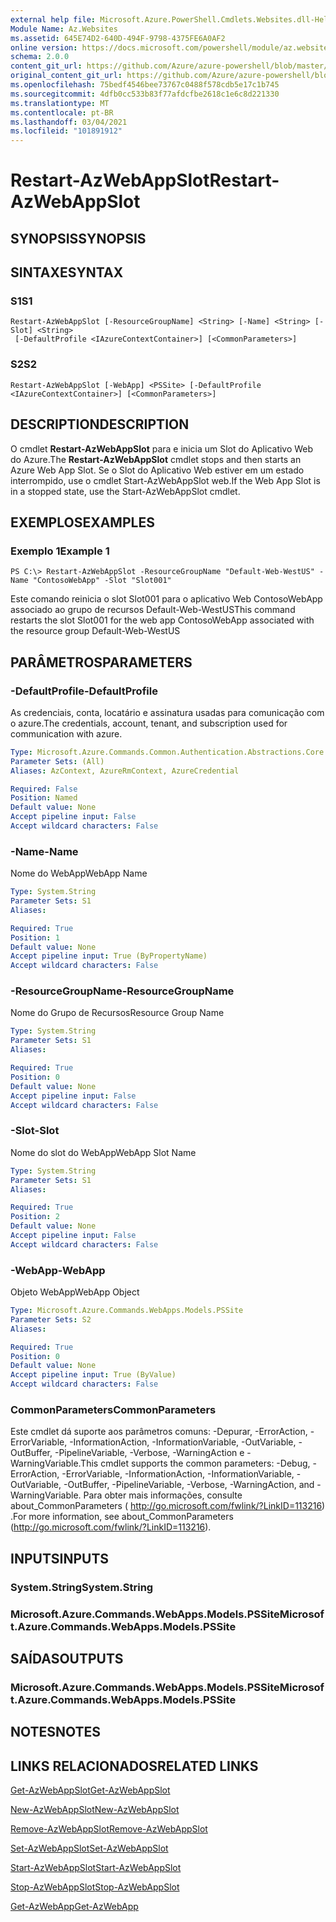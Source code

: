 ```yaml
---
external help file: Microsoft.Azure.PowerShell.Cmdlets.Websites.dll-Help.xml
Module Name: Az.Websites
ms.assetid: 645E74D2-640D-494F-9798-4375FE6A0AF2
online version: https://docs.microsoft.com/powershell/module/az.websites/restart-azwebappslot
schema: 2.0.0
content_git_url: https://github.com/Azure/azure-powershell/blob/master/src/Websites/Websites/help/Restart-AzWebAppSlot.md
original_content_git_url: https://github.com/Azure/azure-powershell/blob/master/src/Websites/Websites/help/Restart-AzWebAppSlot.md
ms.openlocfilehash: 75bedf4546bee73767c0488f578cdb5e17c1b745
ms.sourcegitcommit: 4dfb0cc533b83f77afdcfbe2618c1e6c8d221330
ms.translationtype: MT
ms.contentlocale: pt-BR
ms.lasthandoff: 03/04/2021
ms.locfileid: "101891912"
---
```

# <span data-ttu-id="88ef2-101">Restart-AzWebAppSlot</span><span class="sxs-lookup"><span data-stu-id="88ef2-101">Restart-AzWebAppSlot</span></span>

## <span data-ttu-id="88ef2-102">SYNOPSIS</span><span class="sxs-lookup"><span data-stu-id="88ef2-102">SYNOPSIS</span></span>

## <span data-ttu-id="88ef2-103">SINTAXE</span><span class="sxs-lookup"><span data-stu-id="88ef2-103">SYNTAX</span></span>

### <span data-ttu-id="88ef2-104">S1</span><span class="sxs-lookup"><span data-stu-id="88ef2-104">S1</span></span>
```
Restart-AzWebAppSlot [-ResourceGroupName] <String> [-Name] <String> [-Slot] <String>
 [-DefaultProfile <IAzureContextContainer>] [<CommonParameters>]
```

### <span data-ttu-id="88ef2-105">S2</span><span class="sxs-lookup"><span data-stu-id="88ef2-105">S2</span></span>
```
Restart-AzWebAppSlot [-WebApp] <PSSite> [-DefaultProfile <IAzureContextContainer>] [<CommonParameters>]
```

## <span data-ttu-id="88ef2-106">DESCRIPTION</span><span class="sxs-lookup"><span data-stu-id="88ef2-106">DESCRIPTION</span></span>
<span data-ttu-id="88ef2-107">O cmdlet **Restart-AzWebAppSlot** para e inicia um Slot do Aplicativo Web do Azure.</span><span class="sxs-lookup"><span data-stu-id="88ef2-107">The **Restart-AzWebAppSlot** cmdlet stops and then starts an Azure Web App Slot.</span></span>
<span data-ttu-id="88ef2-108">Se o Slot do Aplicativo Web estiver em um estado interrompido, use o cmdlet Start-AzWebAppSlot web.</span><span class="sxs-lookup"><span data-stu-id="88ef2-108">If the Web App Slot is in a stopped state, use the Start-AzWebAppSlot cmdlet.</span></span>

## <span data-ttu-id="88ef2-109">EXEMPLOS</span><span class="sxs-lookup"><span data-stu-id="88ef2-109">EXAMPLES</span></span>

### <span data-ttu-id="88ef2-110">Exemplo 1</span><span class="sxs-lookup"><span data-stu-id="88ef2-110">Example 1</span></span>
```
PS C:\> Restart-AzWebAppSlot -ResourceGroupName "Default-Web-WestUS" -Name "ContosoWebApp" -Slot "Slot001"
```

<span data-ttu-id="88ef2-111">Este comando reinicia o slot Slot001 para o aplicativo Web ContosoWebApp associado ao grupo de recursos Default-Web-WestUS</span><span class="sxs-lookup"><span data-stu-id="88ef2-111">This command restarts the slot Slot001 for the web app ContosoWebApp associated with the resource group Default-Web-WestUS</span></span>

## <span data-ttu-id="88ef2-112">PARÂMETROS</span><span class="sxs-lookup"><span data-stu-id="88ef2-112">PARAMETERS</span></span>

### <span data-ttu-id="88ef2-113">-DefaultProfile</span><span class="sxs-lookup"><span data-stu-id="88ef2-113">-DefaultProfile</span></span>
<span data-ttu-id="88ef2-114">As credenciais, conta, locatário e assinatura usadas para comunicação com o azure.</span><span class="sxs-lookup"><span data-stu-id="88ef2-114">The credentials, account, tenant, and subscription used for communication with azure.</span></span>

```yaml
Type: Microsoft.Azure.Commands.Common.Authentication.Abstractions.Core.IAzureContextContainer
Parameter Sets: (All)
Aliases: AzContext, AzureRmContext, AzureCredential

Required: False
Position: Named
Default value: None
Accept pipeline input: False
Accept wildcard characters: False
```

### <span data-ttu-id="88ef2-115">-Name</span><span class="sxs-lookup"><span data-stu-id="88ef2-115">-Name</span></span>
<span data-ttu-id="88ef2-116">Nome do WebApp</span><span class="sxs-lookup"><span data-stu-id="88ef2-116">WebApp Name</span></span>

```yaml
Type: System.String
Parameter Sets: S1
Aliases:

Required: True
Position: 1
Default value: None
Accept pipeline input: True (ByPropertyName)
Accept wildcard characters: False
```

### <span data-ttu-id="88ef2-117">-ResourceGroupName</span><span class="sxs-lookup"><span data-stu-id="88ef2-117">-ResourceGroupName</span></span>
<span data-ttu-id="88ef2-118">Nome do Grupo de Recursos</span><span class="sxs-lookup"><span data-stu-id="88ef2-118">Resource Group Name</span></span>

```yaml
Type: System.String
Parameter Sets: S1
Aliases:

Required: True
Position: 0
Default value: None
Accept pipeline input: False
Accept wildcard characters: False
```

### <span data-ttu-id="88ef2-119">-Slot</span><span class="sxs-lookup"><span data-stu-id="88ef2-119">-Slot</span></span>
<span data-ttu-id="88ef2-120">Nome do slot do WebApp</span><span class="sxs-lookup"><span data-stu-id="88ef2-120">WebApp Slot Name</span></span>

```yaml
Type: System.String
Parameter Sets: S1
Aliases:

Required: True
Position: 2
Default value: None
Accept pipeline input: False
Accept wildcard characters: False
```

### <span data-ttu-id="88ef2-121">-WebApp</span><span class="sxs-lookup"><span data-stu-id="88ef2-121">-WebApp</span></span>
<span data-ttu-id="88ef2-122">Objeto WebApp</span><span class="sxs-lookup"><span data-stu-id="88ef2-122">WebApp Object</span></span>

```yaml
Type: Microsoft.Azure.Commands.WebApps.Models.PSSite
Parameter Sets: S2
Aliases:

Required: True
Position: 0
Default value: None
Accept pipeline input: True (ByValue)
Accept wildcard characters: False
```

### <span data-ttu-id="88ef2-123">CommonParameters</span><span class="sxs-lookup"><span data-stu-id="88ef2-123">CommonParameters</span></span>
<span data-ttu-id="88ef2-124">Este cmdlet dá suporte aos parâmetros comuns: -Depurar, -ErrorAction, -ErrorVariable, -InformationAction, -InformationVariable, -OutVariable, -OutBuffer, -PipelineVariable, -Verbose, -WarningAction e -WarningVariable.</span><span class="sxs-lookup"><span data-stu-id="88ef2-124">This cmdlet supports the common parameters: -Debug, -ErrorAction, -ErrorVariable, -InformationAction, -InformationVariable, -OutVariable, -OutBuffer, -PipelineVariable, -Verbose, -WarningAction, and -WarningVariable.</span></span> <span data-ttu-id="88ef2-125">Para obter mais informações, consulte about_CommonParameters ( http://go.microsoft.com/fwlink/?LinkID=113216) .</span><span class="sxs-lookup"><span data-stu-id="88ef2-125">For more information, see about_CommonParameters (http://go.microsoft.com/fwlink/?LinkID=113216).</span></span>

## <span data-ttu-id="88ef2-126">INPUTS</span><span class="sxs-lookup"><span data-stu-id="88ef2-126">INPUTS</span></span>

### <span data-ttu-id="88ef2-127">System.String</span><span class="sxs-lookup"><span data-stu-id="88ef2-127">System.String</span></span>

### <span data-ttu-id="88ef2-128">Microsoft.Azure.Commands.WebApps.Models.PSSite</span><span class="sxs-lookup"><span data-stu-id="88ef2-128">Microsoft.Azure.Commands.WebApps.Models.PSSite</span></span>

## <span data-ttu-id="88ef2-129">SAÍDAS</span><span class="sxs-lookup"><span data-stu-id="88ef2-129">OUTPUTS</span></span>

### <span data-ttu-id="88ef2-130">Microsoft.Azure.Commands.WebApps.Models.PSSite</span><span class="sxs-lookup"><span data-stu-id="88ef2-130">Microsoft.Azure.Commands.WebApps.Models.PSSite</span></span>

## <span data-ttu-id="88ef2-131">NOTES</span><span class="sxs-lookup"><span data-stu-id="88ef2-131">NOTES</span></span>

## <span data-ttu-id="88ef2-132">LINKS RELACIONADOS</span><span class="sxs-lookup"><span data-stu-id="88ef2-132">RELATED LINKS</span></span>

[<span data-ttu-id="88ef2-133">Get-AzWebAppSlot</span><span class="sxs-lookup"><span data-stu-id="88ef2-133">Get-AzWebAppSlot</span></span>](./Get-AzWebAppSlot.md)

[<span data-ttu-id="88ef2-134">New-AzWebAppSlot</span><span class="sxs-lookup"><span data-stu-id="88ef2-134">New-AzWebAppSlot</span></span>](./New-AzWebAppSlot.md)

[<span data-ttu-id="88ef2-135">Remove-AzWebAppSlot</span><span class="sxs-lookup"><span data-stu-id="88ef2-135">Remove-AzWebAppSlot</span></span>](./Remove-AzWebAppSlot.md)

[<span data-ttu-id="88ef2-136">Set-AzWebAppSlot</span><span class="sxs-lookup"><span data-stu-id="88ef2-136">Set-AzWebAppSlot</span></span>](./Set-AzWebAppSlot.md)

[<span data-ttu-id="88ef2-137">Start-AzWebAppSlot</span><span class="sxs-lookup"><span data-stu-id="88ef2-137">Start-AzWebAppSlot</span></span>](./Start-AzWebAppSlot.md)

[<span data-ttu-id="88ef2-138">Stop-AzWebAppSlot</span><span class="sxs-lookup"><span data-stu-id="88ef2-138">Stop-AzWebAppSlot</span></span>](./Stop-AzWebAppSlot.md)

[<span data-ttu-id="88ef2-139">Get-AzWebApp</span><span class="sxs-lookup"><span data-stu-id="88ef2-139">Get-AzWebApp</span></span>](./Get-AzWebApp.md)
